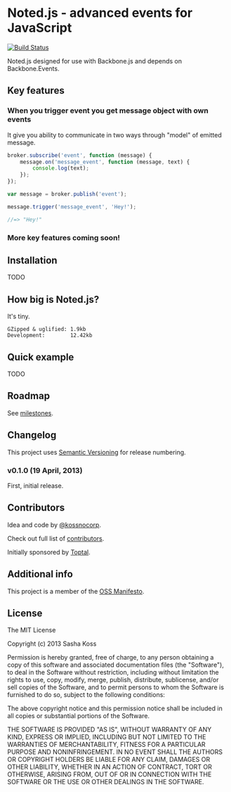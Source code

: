# Noted.js - advanced events for JavaScript

[![Build Status](https://secure.travis-ci.org/kossnocorp/noted.png?branch=master)](http://travis-ci.org/kossnocorp/noted)

Noted.js designed for use with Backbone.js and depends on Backbone.Events.

## Key features

### When you trigger event you get message object with own events

It give you ability to communicate in two ways through "model" of emitted message.

``` js
broker.subscribe('event', function (message) {
    message.on('message_event', function (message, text) {
        console.log(text);
    });
});

var message = broker.publish('event');

message.trigger('message_event', 'Hey!');

//=> "Hey!"
```

### More key features coming soon!

## Installation

TODO

## How big is Noted.js?

It's tiny.

```
GZipped & uglified: 1.9kb
Development:        12.42kb
```

## Quick example

TODO

## Roadmap

See [milestones](https://github.com/kossnocorp/noted/issues/milestones).

## Changelog

This project uses [Semantic Versioning](http://semver.org/) for release numbering.

### v0.1.0 (19 April, 2013)

First, initial release.

## Contributors

Idea and code by [@kossnocorp](http://koss.nocorp.me/).

Check out full list of [contributors](https://github.com/kossnocorp/noted/contributors).

Initially sponsored by [Toptal](http://toptal.com/).

## Additional info

This project is a member of the [OSS Manifesto](http://ossmanifesto.org/).

## License

The MIT License

Copyright (c) 2013 Sasha Koss

Permission is hereby granted, free of charge, to any person obtaining a copy of this software and associated documentation files (the "Software"), to deal in the Software without restriction, including without limitation the rights to use, copy, modify, merge, publish, distribute, sublicense, and/or sell copies of the Software, and to permit persons to whom the Software is furnished to do so, subject to the following conditions:

The above copyright notice and this permission notice shall be included in all copies or substantial portions of the Software.

THE SOFTWARE IS PROVIDED "AS IS", WITHOUT WARRANTY OF ANY KIND, EXPRESS OR IMPLIED, INCLUDING BUT NOT LIMITED TO THE WARRANTIES OF MERCHANTABILITY, FITNESS FOR A PARTICULAR PURPOSE AND NONINFRINGEMENT. IN NO EVENT SHALL THE AUTHORS OR COPYRIGHT HOLDERS BE LIABLE FOR ANY CLAIM, DAMAGES OR OTHER LIABILITY, WHETHER IN AN ACTION OF CONTRACT, TORT OR OTHERWISE, ARISING FROM, OUT OF OR IN CONNECTION WITH THE SOFTWARE OR THE USE OR OTHER DEALINGS IN THE SOFTWARE.

